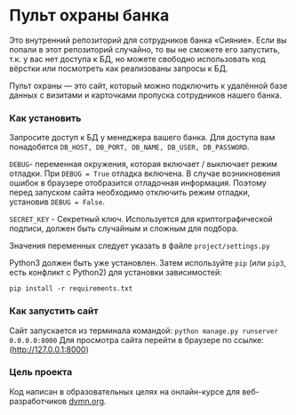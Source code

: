 # Пульт охраны банка

Это внутренний репозиторий для сотрудников банка «Сияние». Если вы попали в этот репозиторий случайно, то вы не сможете его запустить, т.к. у вас нет доступа к БД, но можете свободно использовать код вёрстки или посмотреть как реализованы запросы к БД.

Пульт охраны — это сайт, который можно подключить к удалённой базе данных с визитами и карточками пропуска сотрудников нашего банка.

### Как установить

Запросите доступ к БД у менеджера вашего банка. Для доступа вам понадобятся `DB_HOST, DB_PORT, DB_NAME, DB_USER, DB_PASSWORD`.

`DEBUG`- переменная окружения, которая включает / выключает режим отладки. При `DEBUG = True` отладка включена. В случае возникновения ошибок в браузере отобразится отладочная информация.
Поэтому перед запуском сайта необходимо отключить режим отладки, установив `DEBUG = False`.

`SECRET_KEY` - Секретный ключ. Используется для криптографической подписи, должен быть случайным и сложным для подбора.

Значения переменных следует указать в файле `project/settings.py`

Python3 должен быть уже установлен. 
Затем используйте `pip` (или `pip3`, есть конфликт с Python2) для установки зависимостей:
```
pip install -r requirements.txt
```

### Как запустить сайт

Сайт запускается из терминала командой: `python manage.py runserver 0.0.0.0:8000`
Для просмотра сайта перейти в браузере по ссылке: (http://127.0.0.1:8000)

### Цель проекта

Код написан в образовательных целях на онлайн-курсе для веб-разработчиков [dvmn.org](https://dvmn.org/).